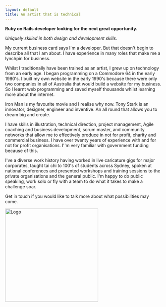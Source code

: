 ```yaml
---
layout: default
title: An artist that is technical
---
```


**Ruby on Rails developer looking for the next great opportunity.**

*Uniquely skilled in both design and development skills.*

My current business card says I'm a developer. But that doesn't begin to describe all that I am about. I have experience in many roles that make me a lynchpin for business.

Whilst I traditionally have been trained as an artist, I grew up on technology from an early age. I began programming on a Commodore 64 in the early 1980's. I built my own website in the early 1990's because there were only two companies in all of Australia that would build a website for my business. So I learnt web programming and saved myself thousands whilst learning more about the internet.

Iron Man is my favourite movie and I realise why now. Tony Stark is an innovator, designer, engineer and inventive. An all round that allows you to dream big and create.

I have skills in illustration, technical direction, project management, Agile coaching and business development, scrum master, and community networks that allow me to effectively produce in not for profit, charity and commercial business. I have over twenty years of experience with and for not for profit organisations. I''m very familiar with government funding because of this.

I've a diverse work history having worked in live caricature gigs for major corporates, taught tai chi to 100's of students across Sydney, spoken at national conferences and presented workshops and training sessions to the private organisations and the general public. I'm happy to do public speaking, work solo or fly with a team to do what it takes to make a challenge soar.

Get in touch if you would like to talk more about what possibilities may come.

<a href="<%= relative_url '/' %>">
    <img class="mb-3" src="<%= relative_url 'https://res.cloudinary.com/leesheppard/image/upload/v1496495524/Lee-Sheppard-White_ujh8cm.png' %>" alt="Logo" width="300" />
</a>
